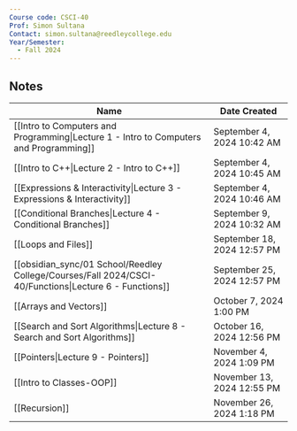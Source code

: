 ```yaml
---
Course code: CSCI-40
Prof: Simon Sultana
Contact: simon.sultana@reedleycollege.edu
Year/Semester:
  - Fall 2024
---
```

## Notes
| Name                                                                                   | Date Created                |
| -------------------------------------------------------------------------------------- | --------------------------- |
| [[Intro to Computers and Programming\|Lecture 1 - Intro to Computers and Programming]] | September 4, 2024 10:42 AM  |
| [[Intro to C++\|Lecture 2 - Intro to C++]]                                             | September 4, 2024 10:45 AM  |
| [[Expressions & Interactivity\|Lecture 3 - Expressions & Interactivity]]               | September 4, 2024 10:46 AM  |
| [[Conditional Branches\|Lecture 4 - Conditional Branches]]                             | September 9, 2024 10:32 AM  |
| [[Loops and Files]]                                                                    | September 18, 2024 12:57 PM |
| [[obsidian_sync/01 School/Reedley College/Courses/Fall 2024/CSCI-40/Functions\|Lecture 6 - Functions]]                                                   | September 25, 2024 12:57 PM |
| [[Arrays and Vectors]]                                                                 | October 7, 2024 1:00 PM     |
| [[Search and Sort Algorithms\|Lecture 8 - Search and Sort Algorithms]]                 | October 16, 2024 12:56 PM   |
| [[Pointers\|Lecture 9 - Pointers]]                                                     | November 4, 2024 1:09 PM    |
| [[Intro to Classes-OOP]]                                                               | November 13, 2024 12:55 PM  |
| [[Recursion]]                                                                          | November 26, 2024 1:18 PM   |
